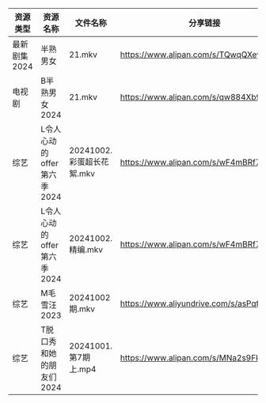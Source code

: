 | 资源类型     | 资源名称               | 文件名称                | 分享链接                                      | 更新时间                |
| -------- | ------------------ | ------------------- | ----------------------------------------- | ------------------- |
| 最新剧集2024 | 半熟男女               | 21.mkv              | https://www.alipan.com/s/TQwqQXeysij      | 2024-10-02 14:10:01 |
| 电视剧      | B半熟男女2024          | 21.mkv              | https://www.alipan.com/s/qw884Xb9dL3      | 2024-10-02 14:05:12 |
| 综艺       | L令人心动的offer第六季2024 | 20241002.彩蛋超长花絮.mkv | https://www.alipan.com/s/wF4mBRf7vAS      | 2024-10-02 14:07:40 |
| 综艺       | L令人心动的offer第六季2024 | 20241002.精编.mkv     | https://www.alipan.com/s/wF4mBRf7vAS      | 2024-10-02 14:07:40 |
| 综艺       | M毛雪汪2023           | 20241002期.mkv       | https://www.aliyundrive.com/s/asPqfgPRqAg | 2024-10-02 14:07:54 |
| 综艺       | T脱口秀和她的朋友们2024     | 20241001.第7期上.mp4   | https://www.alipan.com/s/MNa2s9FkJzL      | 2024-10-02 12:31:30 |
